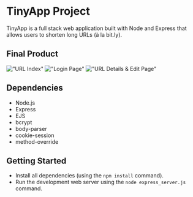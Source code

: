 # TinyApp Project

TinyApp is a full stack web application built with Node and Express that allows users to shorten long URLs (à la bit.ly).

## Final Product

!["URL Index"]("./tinyPics/url_index.png)
!["Login Page"]("./tinyPics/Login.png")
!["URL Details & Edit Page"]("./tinyPics/Edit.png")

## Dependencies

- Node.js
- Express
- EJS
- bcrypt
- body-parser
- cookie-session
- method-override

## Getting Started

- Install all dependencies (using the `npm install` command).
- Run the development web server using the `node express_server.js` command.